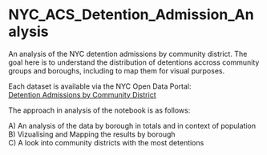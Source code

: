 # NYC_ACS_Detention_Admission_Analysis
An analysis of the NYC detention admissions by community district. The goal here is to understand the distribution of detentions accross community groups and boroughs, including to map them for visual purposes. 

Each dataset is available via the NYC Open Data Portal: 
<br>
<a href="https://data.cityofnewyork.us/Social-Services/Detention-Admissions-by-Community-District/2hrw-qfsu/about_data">Detention Admissions by Community District
</a>
  <br>

The approach in analysis of the notebook is as follows:

A) An analysis of the data by borough in totals and in context of population
<br>
B) Vizualising and Mapping the results by borough 
<br>
C) A look into community districts with the most detentions
